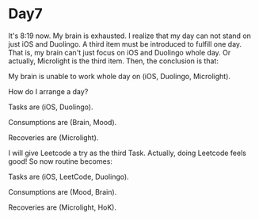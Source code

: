 # Day7

It's 8:19 now. My brain is exhausted. I realize that my day can not stand on just iOS and Duolingo. A third item must be introduced to fulfill one day. That is, my brain can't just focus on iOS and Duolingo whole day. Or actually, Microlight is the third item. Then, the conclusion is that:

My brain is unable to work whole day on \(iOS, Duolingo, Microlight\).

How do I arrange a day?

Tasks are \(iOS, Duolingo\).

Consumptions are \(Brain, Mood\).

Recoveries are \(Microlight\).

I will give Leetcode a try as the third Task. Actually, doing Leetcode feels good! So now routine becomes:

Tasks are \(iOS, LeetCode, Duolingo\).

Consumptions are \(Mood, Brain\).

Recoveries are \(Microlight, HoK\).

